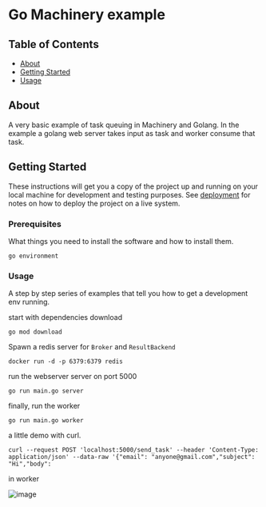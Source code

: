 # Go Machinery example

## Table of Contents

- [About](#about)
- [Getting Started](#getting_started)
- [Usage](#usage)

## About <a name = "about"></a>

A very basic example of task queuing in Machinery and Golang. In the example a golang web server takes input as task and worker consume that task.

## Getting Started <a name = "getting_started"></a>

These instructions will get you a copy of the project up and running on your local machine for development and testing purposes. See [deployment](#deployment) for notes on how to deploy the project on a live system.

### Prerequisites

What things you need to install the software and how to install them.

```
go environment
```

### Usage <a name = "usage"></a>

A step by step series of examples that tell you how to get a development env running.

start with dependencies download

```
go mod download
```

Spawn a redis server for `Broker` and `ResultBackend`

```
docker run -d -p 6379:6379 redis
```

run the webserver server on port 5000

```
go run main.go server
```

finally, run the worker 

```
go run main.go worker
```


a little demo with curl.
```
curl --request POST 'localhost:5000/send_task' --header 'Content-Type: application/json' --data-raw '{"email": "anyone@gmail.com","subject": "Hi","body":
```

in worker 

![image](https://cdn-images-1.medium.com/max/1600/1*aBmyIx1P7jUIfO3SNGKWqg.png)
